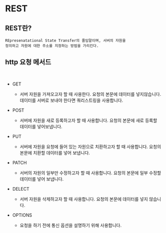 # REST
## REST란?
    REpresenatational State Transfer의 줄임말이며, 서버의 자원을 
    정의하고 자원에 대한 주소를 지정하는 방법을 가리킨다.

## http 요청 메서드
<br>

+ GET
    + 서버 자원을 가져오고자 할 때 사용한다. 요청의 본문에 
      데이터를 넣지않습니다. 데이터를 서버로 보내야 한다면    쿼리스트링을 사용합니다.
    
+ POST 
    + 서버에 자원을 새로 등록하고자 할 때 사용합니다. 요청의 본문에 
      새로 등록할 데이터를 넣어보냅니다.

+ PUT
    + 서버에 자원을 요청에 들어 있는 자원으로 치환하고자 할 때 
    사용합니다. 요청의 본문에 치환할 데이터를 넣어 보냅니다.


+ PATCH
    + 서버의 자원의 일부만 수정하고자 할 때 사용합니다. 요청의 본문에 일부 수정할 데이터를 넣어 보냅니다.

+ DELECT
    + 서버 자원을 삭제하고자 할 때 사용합니다. 요청의 본문에 데이터를 넣지 않습니다.

+ OPTIONS
    + 요청을 하기 전에 통신 옵션을 설명하기 위해 사용합니다.